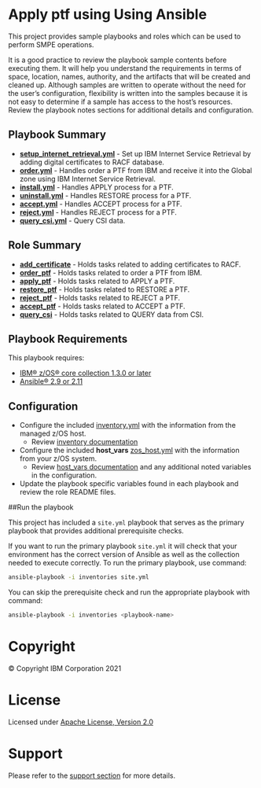 # Apply ptf using Using Ansible

This project provides sample playbooks and roles which can be used to perform SMPE operations.

It is a good practice to review the playbook sample contents before executing
them. It will help you understand the requirements in terms of space, location,
names, authority, and the artifacts that will be created and cleaned up.
Although samples are written to operate without the need for the user’s
configuration, flexibility is written into the samples because it is not easy
to determine if a sample has access to the host’s resources. Review the
playbook notes sections for additional details and configuration.

## Playbook Summary

- [**setup_internet_retrieval.yml**](setup_internet_retrieval.yml) - Set up IBM Internet Service Retrieval by adding digital certificates to RACF database.
- [**order.yml**](order.yml) - Handles order a PTF from IBM and receive it into the Global zone using IBM Internet Service Retrieval.
- [**install.yml**](install.yml) - Handles APPLY process for a PTF.
- [**uninstall.yml**](uninstall.yml) - Handles RESTORE process for a PTF.
- [**accept.yml**](accept.yml) - Handles ACCEPT process for a PTF.
- [**reject.yml**](reject.yml) - Handles REJECT process for a PTF.
- [**query_csi.yml**](query_csi.yml) - Query CSI data.

## Role Summary

- [**add_certificate**](roles/add_certificate/README.md) - Holds tasks related to adding certificates to RACF.
- [**order_ptf**](roles/order_ptf/README.md) - Holds tasks related to order a PTF from IBM.
- [**apply_ptf**](roles/apply_ptf/README.md) - Holds tasks related to APPLY a PTF.
- [**restore_ptf**](roles/restore_ptf/README.md) - Holds tasks related to RESTORE a PTF.
- [**reject_ptf**](roles/reject_ptf/README.md) - Holds tasks related to REJECT a PTF.
- [**accept_ptf**](roles/accept_ptf/README.md) - Holds tasks related to ACCEPT a PTF.
- [**query_csi**](roles/query_csi/README.md) - Holds tasks related to QUERY data from CSI.

## Playbook Requirements
This playbook requires:

- [IBM® z/OS® core collection 1.3.0 or later](https://galaxy.ansible.com/ibm/ibm_zos_core)
- [Ansible® 2.9 or 2.11](https://docs.ansible.com/ansible/latest/installation_guide/intro_installation.html)

## Configuration
- Configure the included [inventory.yml](inventories/inventory.yml) with the
  information from the managed z/OS host.
  - Review [inventory documentation](../../docs/share/zos_core/configure_inventory.md)
- Configure the included **host_vars** [zos_host.yml](inventories/host_vars/zos_host.yml)
  with the information from your z/OS system.
  - Review [host_vars documentation](../../docs/share/zos_core/configure_host_vars.md)
    and any additional noted variables in the configuration.
- Update the playbook specific variables found in each playbook and review the
  role README files.

##Run the playbook



This project has included a `site.yml` playbook that serves as the primary playbook
that provides additional prerequisite checks.

If you want to run the primary playbook `site.yml` it will check that your environment
has the correct version of Ansible as well as the collection needed to execute
correctly. To run the primary playbook, use command:

```bash
ansible-playbook -i inventories site.yml
```

You can skip the prerequisite check and run the appropriate playbook with
command:

```bash
ansible-playbook -i inventories <playbook-name>
```

# Copyright
© Copyright IBM Corporation 2021

# License
Licensed under [Apache License,
Version 2.0](https://opensource.org/licenses/Apache-2.0)

# Support
Please refer to the [support section](../../../README.md#support) for more
details.
